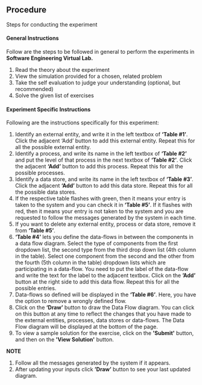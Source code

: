 ## Procedure

Steps for conducting the experiment

#### **General Instructions**

Follow are the steps to be followed in general to perform the experiments in **Software Engineering Virtual Lab.**

1. Read the theory about the experiment
2. View the simulation provided for a chosen, related problem
3. Take the self evaluation to judge your understanding (optional, but recommended)
4. Solve the given list of exercises


#### **Experiment Specific Instructions**
Following are the instructions specifically for this experiment:



1. Identify an external entity, and write it in the left textbox of **‘Table #1’**. Click the adjacent ‘Add’ button to add this external entity. Repeat this for all the possible external entity.
2. Identify a process, and write its name in the left textbox of **‘Table #2’** and put the level of that process in the next textbox of **‘Table #2’**. Click the adjacent **‘Add’** button to add this process. Repeat this for all the possible processes.
3. Identify a data store, and write its name in the left textbox of **‘Table #3’**. Click the adjacent **‘Add’** button to add this data store. Repeat this for all the possible data stores.
4. If the respective table flashes with green, then it means your entry is taken to the system and you can check it in **‘Table #5’**. If it flashes with red, then it means your entry is not taken to the system and you are requested to follow the messages generated by the system in each time.
5. If you want to delete any external entity, process or data store, remove it from **‘Table #5’**.
6. **‘Table #4’** lets you define the data-flows in between the components in a data flow diagram. Select the type of components from the first dropdown list, the second type from the third drop down list (4th column in the table). Select one component from the second and the other from the fourth (5th column in the table) dropdown lists which are participating in a data-flow. You need to put the label of the data-flow and write the text for the label to the adjacent textbox. Click on the **’Add’** button at the right side to add this data flow. Repeat this for all the possible entries.
7. Data-flows so defined will be displayed in the **‘Table #6’**. Here, you have the option to remove a wrongly defined flow.
8. Click on the **‘Draw’** button to draw the Data Flow diagram. You can click on this button at any time to reflect the changes that you have made to the external entities, processes, data stores or data-flows. The Data Flow diagram will be displayed at the bottom of the page.
9. To view a sample solution for the exercise, click on the **'Submit'** button, and then on the **'View Solution'** button.

**NOTE**
1. Follow all the messages generated by the system if it appears.
2. After updating your inputs click **’Draw’** button to see your last updated diagram.

